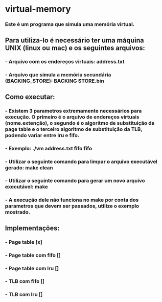 # virtual-memory

### Este é um programa que simula uma memória virtual.

## Para utiliza-lo é necessário ter uma máquina UNIX (linux ou mac) e os seguintes arquivos:

### - Arquivo com os endereços virtuais: address.txt
### - Arquivo que simula a memória secundária (BACKING_STORE): BACKING STORE.bin


## Como executar:

### - Existem 3 parametros extremamente necessários para execução. O primeiro é o arquivo de endereços virtuais (nome.extenção), o segundo é o algoritmo de substituição da page table e o terceiro algoritmo de substituição da TLB, podendo variar entre lru e fifo.

### - Exemplo: ./vm address.txt fifo fifo

### - Utilizar o seguinte comando para limpar o arquivo executável gerado: make clean

### - Utilizar o seguinte comando para gerar um novo arquivo executável: make

### - A execução dele não funciona no make por conta dos parametros que devem ser passados, utilize o exemplo mostrado.


## Implementações:

### - Page table [x]

### - Page table com fifo []

### - Page table com lru []

### - TLB com fifo []

### - TLB com lru []

